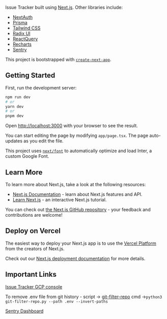 Issue Tracker built using [Next.js](https://nextjs.org/). Other libraries include:

- [NextAuth](https://next-auth.js.org/)
- [Prisma](https://www.prisma.io/)
- [Tailwind CSS](https://tailwindcss.com/)
- [Radix UI](https://www.radix-ui.com/)
- [ReactQuery](https://tanstack.com/query/latest)
- [Recharts](https://recharts.org)
- [Sentry](https://sentry.io)

This project is bootstrapped with [`create-next-app`](https://github.com/vercel/next.js/tree/canary/packages/create-next-app).

## Getting Started

First, run the development server:

```bash
npm run dev
# or
yarn dev
# or
pnpm dev
```

Open [http://localhost:3000](http://localhost:3000) with your browser to see the result.

You can start editing the page by modifying `app/page.tsx`. The page auto-updates as you edit the file.

This project uses [`next/font`](https://nextjs.org/docs/basic-features/font-optimization) to automatically optimize and load Inter, a custom Google Font.

## Learn More

To learn more about Next.js, take a look at the following resources:

- [Next.js Documentation](https://nextjs.org/docs) - learn about Next.js features and API.
- [Learn Next.js](https://nextjs.org/learn) - an interactive Next.js tutorial.

You can check out [the Next.js GitHub repository](https://github.com/vercel/next.js/) - your feedback and contributions are welcome!

## Deploy on Vercel

The easiest way to deploy your Next.js app is to use the [Vercel Platform](https://vercel.com/new?utm_medium=default-template&filter=next.js&utm_source=create-next-app&utm_campaign=create-next-app-readme) from the creators of Next.js.

Check out our [Next.js deployment documentation](https://nextjs.org/docs/deployment) for more details.

## Important Links

[Issue Tracker GCP console](https://console.cloud.google.com/auth/clients?invt=Abt-Zg&project=next-issue-tracker-455921)

To remove .env file from git history - script -> [git-filter-repo](https://github.com/newren/git-filter-repo/blob/main/git-filter-repo) cmd ->`python3 git-filter-repo.py --path .env --invert-paths`

[Sentry Dashboard](https://home-office-ca.sentry.io/issues/?project=4509138235359232&statsPeriod=14d)
